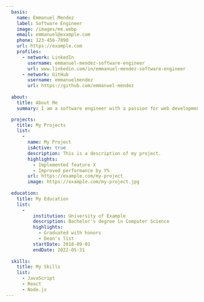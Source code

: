 ```yaml
---
  basis:
    name: Emmanuel Mendez
    label: Software Engineer
    image: /images/me.webp
    email: emmanuel@example.com
    phone: 123-456-7890
    url: https://example.com
    profiles:
      - network: LinkedIn
        username: emmanuel-mendez-software-engineer
        url: www.linkedin.com/in/emmanuel-mendez-software-engineer
      - network: GitHub
        username: emmanuelmendez
        url: https://github.com/emmanuel-mendez
        
  about:
    title: About Me
    summary: I am a software engineer with a passion for web development.

  projects:
    title: My Projects
    list:
      - 
        name: My Project
        isActive: true
        description: This is a description of my project.
        highlights: 
          - Implemented feature X 
          - Improved performance by Y%
        url: https://example.com/my-project
        image: https://example.com/my-project.jpg
        
  education:
    title: My Education
    list:
      - 
          institution: University of Example
          description: Bachelor's degree in Computer Science
          highlights: 
            - Graduated with honors
            - Dean's list
          startDate: 2018-09-01
          endDate: 2022-05-31
        
  skills:
    title: My Skills
    list:
      - JavaScript
      - React
      - Node.js
---
```

